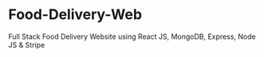 # Food-Delivery-Web
Full Stack Food Delivery Website using React JS, MongoDB, Express, Node JS &amp; Stripe
